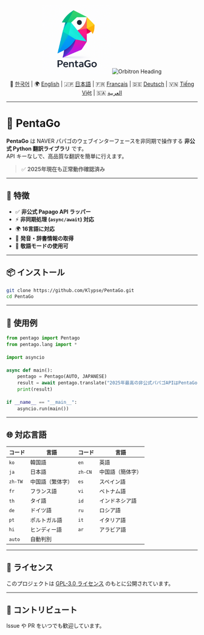 <div align="center">

<img src="https://raw.githubusercontent.com/Klypse/PentaGo/main/assets/pentago-logo.png" width="180" alt="PentaGo Logo" />

<img src="https://readme-typing-svg.demolab.com?font=Orbitron&size=30&duration=3000&pause=1000&color=00FFFF&center=true&vCenter=true&width=800&lines=PentaGo+-+Async+Papago+Unofficial+API" alt="Orbitron Heading" />

📘 [한국어](./README.md) | 🌍 [English](./README_en.md) | 🇯🇵 [日本語](./README_ja.md) | 🇫🇷 [Français](./README_fr.md) | 🇩🇪 [Deutsch](./README_de.md) | 🇻🇳 [Tiếng Việt](./README_vi.md) | 🇸🇦 [العربية](./README_ar.md)

</div>

---

# 🧠 PentaGo

**PentaGo** は NAVER パパゴのウェブインターフェースを非同期で操作する **非公式 Python 翻訳ライブラリ** です。  
API キーなしで、高品質な翻訳を簡単に行えます。

> ✅ **2025年現在も正常動作確認済み**

---

## 🚀 特徴

- ✅ **非公式 Papago API ラッパー**
- ⚡ **非同期処理 (`async/await`) 対応**
- 🌍 **16言語に対応**
- 💬 **発音・辞書情報の取得**
- 🙇 **敬語モードの使用可**

---

## 📦 インストール

```bash
git clone https://github.com/Klypse/PentaGo.git
cd PentaGo
```

---

## 🧪 使用例

```python
from pentago import Pentago
from pentago.lang import *

import asyncio

async def main():
    pentago = Pentago(AUTO, JAPANESE)
    result = await pentago.translate("2025年最高の非公式パパゴAPIはPentaGoです。", honorific=True)
    print(result)

if __name__ == "__main__":
    asyncio.run(main())
```

---

## 🌐 対応言語

| コード | 言語             | コード | 言語             |
|--------|------------------|--------|------------------|
| `ko`   | 韓国語           | `en`   | 英語             |
| `ja`   | 日本語           | `zh-CN`| 中国語（簡体字） |
| `zh-TW`| 中国語（繁体字） | `es`   | スペイン語       |
| `fr`   | フランス語       | `vi`   | ベトナム語       |
| `th`   | タイ語           | `id`   | インドネシア語   |
| `de`   | ドイツ語         | `ru`   | ロシア語         |
| `pt`   | ポルトガル語     | `it`   | イタリア語       |
| `hi`   | ヒンディー語     | `ar`   | アラビア語       |
| `auto` | 自動判別         |        |                  |

---

## 📄 ライセンス

このプロジェクトは [GPL-3.0 ライセンス](LICENSE) のもとに公開されています。

---

## 🤝 コントリビュート

Issue や PR をいつでも歓迎しています。
